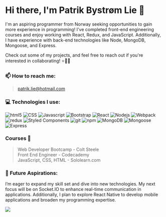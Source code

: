 # Hi there, I'm Patrik Bystrøm Lie 👋
I'm an aspiring programmer from Norway seeking opportunities to gain more experience in programming! I've completed front-end engineering courses and enjoy working with React, Redux, and JavaScript. Additionally, I have experience with back-end technologies like Node, MongoDB, Mongoose, and Express.  

Check out some of my projects, and feel free to reach out if you're interested in collaborating! ⭐🧙‍♂️

### 📫 How to reach me:
> patrik.lie@hotmail.com

### 💻 Technologies I use:
<p>
  <img alt="html5" src="https://img.shields.io/badge/-HTML5-E34F26?style=flat-square&logo=html5&logoColor=white" />
  <img alt="CSS" src="https://img.shields.io/badge/-CSS-1572B6?style=flat-square&logo=css3&logoColor=white" />
  <img alt="Javascript" src="https://img.shields.io/badge/-javascript-f7df1c?style=flat-square&logo=javascript&logoColor=black" />
  <img alt="Bootstrap" src="https://img.shields.io/badge/-bootstrap-7953b3?style=flat-square&logo=javascript&logoColor=white" />
  <img alt="React" src="https://img.shields.io/badge/-React-45b8d8?style=flat-square&logo=react&logoColor=white" />
  <img alt="Nodejs" src="https://img.shields.io/badge/-Nodejs-43853d?style=flat-square&logo=Node.js&logoColor=white" />
  <img alt="Webpack" src="https://img.shields.io/badge/-Webpack-8DD6F9?style=flat-square&logo=webpack&logoColor=white" />
  <img alt="redux" src="https://img.shields.io/badge/-Redux-764ABC?style=flat-square&logo=redux&logoColor=white" />
  <img alt="Styled Components" src="https://img.shields.io/badge/-Styled_Components-db7092?style=flat-square&logo=styled-components&logoColor=white" />
  <img alt="git" src="https://img.shields.io/badge/-Git-F05032?style=flat-square&logo=git&logoColor=white" />
  <img alt="npm" src="https://img.shields.io/badge/-NPM-CB3837?style=flat-square&logo=npm&logoColor=white" />
  <img alt="MongoDB" src="https://img.shields.io/badge/-MongoDB-13aa52?style=flat-square&logo=mongodb&logoColor=white" />
  <img alt="Mongoose" src="https://img.shields.io/badge/-Mongoose-880000?style=flat-square&logo=mongoose&logoColor=white" />
  <img alt="Express" src="https://img.shields.io/badge/-Express-404D59?style=flat-square&logo=express&logoColor=white" />
</p>

### Courses 📖
> Web Developer Bootcamp - Colt Steele</br>Front End Engineer - Codecademy</br>JavaScript, CSS, HTML - Sololearn.com

### 🚀 Future Aspirations:
I’m eager to expand my skill set and dive into new technologies. My next focus will be on Socket.IO to enhance real-time communication in applications. Additionally, I plan to explore React Native to develop mobile applications and broaden my programming expertise.
  
  
![](https://komarev.com/ghpvc/?username=patriklie&color=fb4362)
